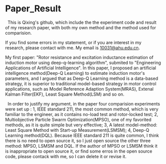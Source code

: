 # Paper_Result
  
  
   This is Qixing's github, which include the the experiment code and result of my research paper, with both my own method and the
method used for comparision.
  
   
  If you find some errors in my statement, or if you are interest in my research, please contact with me. My email is 10031@ahu.edu.cn.
 
   
   My first paper: "Rotor resistance and excitation inductance estimation of induction motor using deep-q-learning algorithm", submited to "Engineering Applications of Artificial Intelligence". In this paper, I proposed an artificial intelligence method(Deep-Q Learning) to estimate induction motor's parameters, and I argued that as Deep-Q Learning method is a data-based strategy, it is superior to traditional model-based strategy in motor control applications, such as Model Reference Adaption System(MRAS), Extenal Kalman Filter(EKF), Least Square Method(LSM) and so on.
  
   
   In order to justify my argument, in the paper four comparision experiments were set up : 1, IEEE standard 211, the most common method, which is very familiar to the engineer, as it contains no-load test and rotor-locked test; 2, Multiobjective Particle Swarm Optimization(MPSO), one of my favorited methods, as it is quite simple but very effective; 3, A latest model-method: Least Square Method with Start-up Measurement(LSMSM); 4, Deep-Q Learning method(DQL). Because IEEE standard 211 is quite common, I think there is no need to open source it, so I just open source the other three method: MPSO, LSMSM and DQL. If the author of MPSO or LSMSM think it is inappropriate to open source it, or find some erros in the open source code, please contack with me, so I can delete it or revise it.
   

